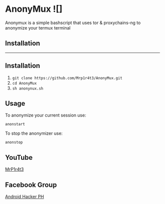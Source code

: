 # AnonyMux ![]

Anonymux is a simple bashscript that uses tor & proxychains-ng to anonymize your termux terminal

## Installation
----

## Installation
1. `git clone https://github.com/Mrp1r4t3/AnonyMux.git`
2. `cd AnonyMux`
3. `sh anonynux.sh`

Usage
----

To anonymize your current session use:

    anonstart

To stop the anonymizer use:

    anonstop

## YouTube
[MrP1r4t3](https://www.youtube.com/c/mrp1r4t3)
## Facebook Group
[Android Hacker PH](https://www.facebook.com/groups/1778790372291663/)
